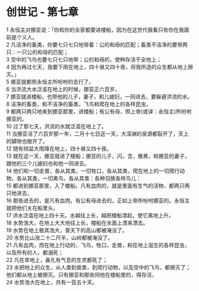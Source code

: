 # 创世记 - 第七章
  
 1 永恒主对挪亚说：「你和你的全家都要进楼船，因为在这世代我看只有你在我面前是个义人。  
 2 凡洁净的畜类，你要七只七只地带着：公的和母的匹配；畜类不洁净的要带两只：一只公的和母的匹配；  
 3 空中的飞鸟也要七只七只地带；公的和母的，使种存活于全地上；  
 4 因为再过七天，我要下雨在地上，四十昼又四十夜，将我所造的众生都从地上擦灭。」  
 5 挪亚就都照永恒主所吩咐的去行了。  
 6 当洪流大水泛滥在地上的时候，挪亚正六百岁。  
 7 挪亚就进楼船，也带他的儿子，妻子，和儿媳妇，一同进去，要躲避洪流的水。  
 8 洁净的畜类，和不洁净的畜类，飞鸟和爬在地上的各样昆虫，  
 9 都两只两只地来到挪亚那里，进楼船；有公有母，照上帝(或译：永恒主)所吩咐挪亚的。  
 10 过了那七天，洪流的水就泛滥在地上了。  
 11 当挪亚活了六百岁那一年，二月十七日这一天，大深渊的泉源都裂开了，天上的罅隙也敞开了。  
 12 随有倾盆大雨降在地上，四十昼又四十夜。  
 13 就在这一天，挪亚就进了楼船；挪亚的儿子，闪，含，雅弗，和挪亚的妻子，跟他的三个儿媳妇也和他一同进去。  
 14 他们和一切走兽，各从其类，一切牲口，各从其类，爬在地上的一切爬行动物，各从其类，一切禽鸟，各从其类：各种羽族各样鸟儿：  
 15 都进到挪亚那里，入了楼船。凡有血肉的，就是里面有生气的活物，都两只两只地进去，  
 16 那些进去的，是凡有血肉，有公有母进去的，正如上帝所吩咐挪亚的。永恒主就把他们关在船里头。  
 17 洪水泛滥在地上四十天。水越往上长，越把楼船漂起，使它离地上升。  
 18 水势浩大，在地上大大地往上长，楼船在水面上漂来漂去。  
 19 水势在地上极其浩大，普天下的高山都被淹没了。  
 20 水势比山涨二十二尺半，山岭都被淹没了。  
 21 凡有血肉，而在地上行动的，飞鸟，牲口，走兽，和在地上滋生的各样昆虫，以及所有的人，都溺死；  
 22 凡在旱地上，鼻孔有气息的生灵都死了；  
 23 水把地上的众生，从人类到兽类，到爬行动物，以及空中的飞鸟，都擦灭了；他们都从地上被擦灭。只有挪亚和那些同他在楼船里的，得存活，  
 24 水势浩大在地上，共有一百五十天。